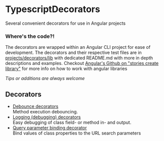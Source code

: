 # TypescriptDecorators

Several convenient decorators for use in Angular projects

### Where's the code?!
The decorators are wrapped within an Angular CLI project for ease of development.
The decorators and their respective test files are in [projects/decorators/lib](https://github.com/Juraji/typescript-decorators/tree/master/projects/decorators/src/lib) with dedicated README.md with more in depth descriptions and examples.
Checkout [Angular's Github on "stories create library"](https://github.com/angular/angular-cli/wiki/stories-create-library) for more info on how to work with angular libraries

*Tips or additions are always welcome*

## Decorators
* [Debounce decorators](projects/decorators/src/lib/debounce/README.MD)  
Method execution debouncing.
* [Logging (debugging) decorators](projects/decorators/src/lib/logging/README.md)  
Easy debugging of class field- or method in- and output.
* [Query parameter binding decorator](projects/decorators/src/lib/query-parameter-binding/README.md)  
Bind values of class properties to the URL search parameters
